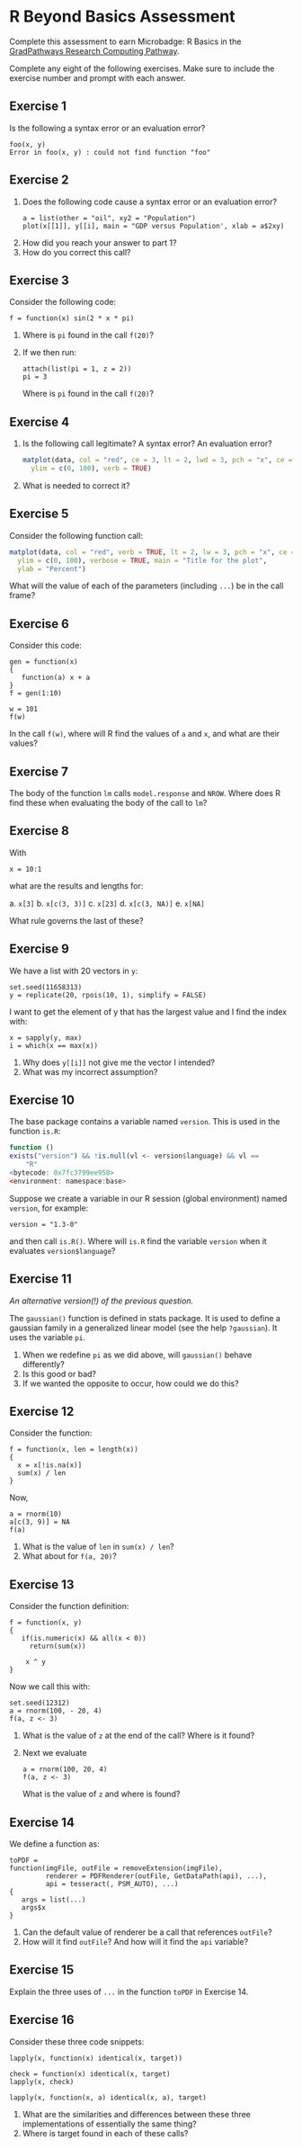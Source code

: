 R Beyond Basics Assessment
==========================

Complete this assessment to earn Microbadge: R Basics in the [GradPathways
Research Computing Pathway][pathway].

[pathway]: https://gradpathways.ucdavis.edu/research-computing-pathway

Complete any eight of the following exercises. Make sure to include the
exercise number and prompt with each answer.


## Exercise 1

Is the following a syntax error or an evaluation error?
```
foo(x, y)
Error in foo(x, y) : could not find function "foo"
```


## Exercise 2

1.  Does the following code cause a syntax error or an evaluation error?
    ```
    a = list(other = "oil", xy2 = "Population")
    plot(x[[1]], y[[i], main = "GDP versus Population', xlab = a$2xy)
    ```
2.  How did you reach your answer to part 1? 
3.  How do you correct this call?


## Exercise 3

Consider the following code:

```
f = function(x) sin(2 * x * pi)
```

1. Where is `pi` found in the call `f(20)`?

2.  If we then run:
    ```
    attach(list(pi = 1, z = 2))
    pi = 3
    ```
    Where is `pi` found in the call `f(20)`?


## Exercise 4

1.  Is the following call legitimate? A syntax error? An evaluation error?
    ```r
    matplot(data, col = "red", ce = 3, lt = 2, lwd = 3, pch = "x", ce = 3,
      ylim = c(0, 100), verb = TRUE)
    ```
2.  What is needed to correct it?


## Exercise 5

Consider the following function call:

```r
matplot(data, col = "red", verb = TRUE, lt = 2, lw = 3, pch = "x", ce = 3,
  ylim = c(0, 100), verbose = TRUE, main = "Title for the plot",
  ylab = "Percent")
```

What will the value of each of the parameters (including `...`) be in the call
frame?


## Exercise 6

Consider this code:
```
gen = function(x)
{
   function(a) x + a
}
f = gen(1:10)

w = 101
f(w)
```
In the call `f(w)`, where will R find the values of `a` and `x`, and what are
their values?


## Exercise 7

The body of the function `lm` calls `model.response` and `NROW`. Where does R
find these when evaluating the body of the call to `lm`?


## Exercise 8
With 
```
x = 10:1
```
what are the results and lengths for:

a. `x[3]`
b. `x[c(3, 3)]`
c. `x[23]`
d. `x[c(3, NA)]`
e. `x[NA]`

What rule governs the last of these?
 

## Exercise 9

We have a list with 20 vectors in `y`:
```
set.seed(11658313)
y = replicate(20, rpois(10, 1), simplify = FALSE)
```
I want to get the element of y that has the largest
value and I find the index with:
```
x = sapply(y, max)
i = which(x == max(x))
```

1. Why does `y[[i]]` not give me the vector I intended?
2. What was my incorrect assumption?


## Exercise 10

The base package contains a variable named `version`. This is used in the
function `is.R`:

```r
function () 
exists("version") && !is.null(vl <- version$language) && vl == 
    "R"
<bytecode: 0x7fc3799ee958>
<environment: namespace:base>
```

Suppose we create a variable in our R session (global environment)
named `version`, for example:

```
version = "1.3-0"
```

and then call `is.R()`. Where will `is.R` find the variable `version` when it
evaluates `version$language`?


## Exercise 11

_An alternative version(!) of the previous question._

The `gaussian()` function is defined in stats package. It is used to define a
gaussian family in a generalized linear model (see the help `?gaussian`). It
uses the variable  `pi`.

1.  When we redefine `pi` as we did above,  will `gaussian()` behave
    differently?
2.  Is this good or bad? 
3.  If we wanted the opposite to occur, how could we do this?


## Exercise 12

Consider the function:
```
f = function(x, len = length(x))
{
  x = x[!is.na(x)]
  sum(x) / len
}
```
Now, 
```
a = rnorm(10)
a[c(3, 9)] = NA
f(a)
```

1. What is the value of `len` in `sum(x) / len`?
2. What about for `f(a, 20)`?


## Exercise 13

Consider the function definition:

```
f = function(x, y)
{
   if(is.numeric(x) && all(x < 0))
     return(sum(x))
	 
    x ^ y
}
```

Now we call this with:
```
set.seed(12312)
a = rnorm(100, - 20, 4)
f(a, z <- 3)
```

1.  What is the value of `z` at the end of the call? Where is it found?
2.  Next we evaluate

    ```
    a = rnorm(100, 20, 4)
    f(a, z <- 3)
    ```

    What is the value of `z` and where is found?


## Exercise 14

We define a function as:
```
toPDF =
function(imgFile, outFile = removeExtension(imgFile), 
         renderer = PDFRenderer(outFile, GetDataPath(api), ...),
         api = tesseract(, PSM_AUTO), ...)
{
   args = list(...)
   args$x
}
```

1. Can the default value of renderer be a call that references `outFile`?
2. How will it find `outFile`? And how will it find the `api` variable?  


## Exercise 15

Explain the three uses of  `...` in the function `toPDF` in Exercise 14.


## Exercise 16

Consider these three code snippets:
```
lapply(x, function(x) identical(x, target))
```

```
check = function(x) identical(x, target)
lapply(x, check)
```

```
lapply(x, function(x, a) identical(x, a), target)
```

1. What are the similarities and differences between these three
   implementations of essentially the same thing?
2. Where is target found in each of these calls?
